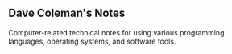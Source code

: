 Dave Coleman's Notes
--------

Computer-related technical notes for using various programming languages, operating systems, and software tools.

